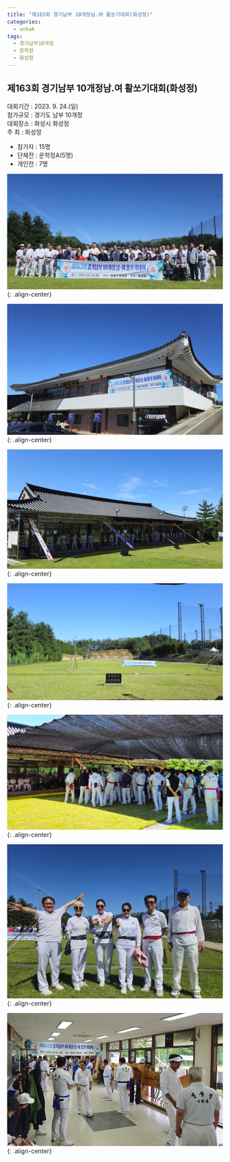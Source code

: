 ```yaml
---
title: "제163회 경기남부 10개정남.여 활쏘기대회(화성정)"
categories:
  - unhak
tags:
  - 경기남부10개정
  - 운학정
  - 화성정  
---
```


## 제163회 경기남부 10개정남.여 활쏘기대회(화성정)

대회기간 : 2023. 9. 24.(일)     
참가규모 : 경기도 남부 10개정     
대회장소 : 화성시 화성정     
주 최 : 화성정     

- 참가자 : 15명   
- 단체전 : 운학정A(5명)   
- 개인전 : 7명   


![제163회 경기남부 10개정남.여 활쏘기대회(화성정)1](/assets/images/unhak/tenjeong_202309_01.jpg "제163회 경기남부 10개정남.여 활쏘기대회(화성정)1"){: .align-center}

![제163회 경기남부 10개정남.여 활쏘기대회(화성정)2](/assets/images/unhak/tenjeong_202309_02.jpg "제163회 경기남부 10개정남.여 활쏘기대회(화성정)2"){: .align-center}

![제163회 경기남부 10개정남.여 활쏘기대회(화성정)4](/assets/images/unhak/tenjeong_202309_03.jpg "제163회 경기남부 10개정남.여 활쏘기대회(화성정)4"){: .align-center}

![제163회 경기남부 10개정남.여 활쏘기대회(화성정)5](/assets/images/unhak/tenjeong_202309_04.jpg "제163회 경기남부 10개정남.여 활쏘기대회(화성정)5"){: .align-center}

![제163회 경기남부 10개정남.여 활쏘기대회(화성정)6](/assets/images/unhak/tenjeong_202309_05.jpg "제163회 경기남부 10개정남.여 활쏘기대회(화성정)6"){: .align-center}

![제163회 경기남부 10개정남.여 활쏘기대회(화성정)7](/assets/images/unhak/tenjeong_202309_06.jpg "제163회 경기남부 10개정남.여 활쏘기대회(화성정)7"){: .align-center}

![제163회 경기남부 10개정남.여 활쏘기대회(화성정)10](/assets/images/unhak/tenjeong_202309_09.jpg "제163회 경기남부 10개정남.여 활쏘기대회(화성정)10"){: .align-center}



